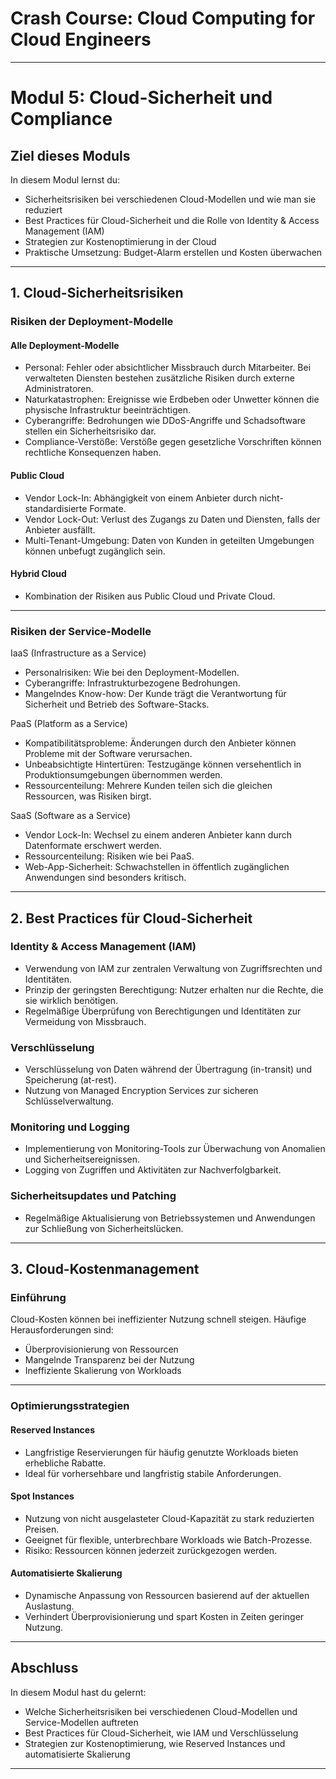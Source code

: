 # Crash Course: Cloud Computing for Cloud Engineers

---

# Modul 5: Cloud-Sicherheit und Compliance

## Ziel dieses Moduls

In diesem Modul lernst du:
- Sicherheitsrisiken bei verschiedenen Cloud-Modellen und wie man sie reduziert
- Best Practices für Cloud-Sicherheit und die Rolle von Identity & Access Management (IAM)
- Strategien zur Kostenoptimierung in der Cloud
- Praktische Umsetzung: Budget-Alarm erstellen und Kosten überwachen

---

## 1. Cloud-Sicherheitsrisiken

### Risiken der Deployment-Modelle

#### Alle Deployment-Modelle
- Personal: Fehler oder absichtlicher Missbrauch durch Mitarbeiter. Bei verwalteten Diensten bestehen zusätzliche Risiken durch externe Administratoren.
- Naturkatastrophen: Ereignisse wie Erdbeben oder Unwetter können die physische Infrastruktur beeinträchtigen.
- Cyberangriffe: Bedrohungen wie DDoS-Angriffe und Schadsoftware stellen ein Sicherheitsrisiko dar.
- Compliance-Verstöße: Verstöße gegen gesetzliche Vorschriften können rechtliche Konsequenzen haben.

#### Public Cloud
- Vendor Lock-In: Abhängigkeit von einem Anbieter durch nicht-standardisierte Formate.
- Vendor Lock-Out: Verlust des Zugangs zu Daten und Diensten, falls der Anbieter ausfällt.
- Multi-Tenant-Umgebung: Daten von Kunden in geteilten Umgebungen können unbefugt zugänglich sein.

#### Hybrid Cloud
- Kombination der Risiken aus Public Cloud und Private Cloud.

---

### Risiken der Service-Modelle

IaaS (Infrastructure as a Service)
- Personalrisiken: Wie bei den Deployment-Modellen.
- Cyberangriffe: Infrastrukturbezogene Bedrohungen.
- Mangelndes Know-how: Der Kunde trägt die Verantwortung für Sicherheit und Betrieb des Software-Stacks.

PaaS (Platform as a Service)
- Kompatibilitätsprobleme: Änderungen durch den Anbieter können Probleme mit der Software verursachen.
- Unbeabsichtigte Hintertüren: Testzugänge können versehentlich in Produktionsumgebungen übernommen werden.
- Ressourcenteilung: Mehrere Kunden teilen sich die gleichen Ressourcen, was Risiken birgt.

SaaS (Software as a Service)
- Vendor Lock-In: Wechsel zu einem anderen Anbieter kann durch Datenformate erschwert werden.
- Ressourcenteilung: Risiken wie bei PaaS.
- Web-App-Sicherheit: Schwachstellen in öffentlich zugänglichen Anwendungen sind besonders kritisch.

---

## 2. Best Practices für Cloud-Sicherheit

### Identity & Access Management (IAM)
- Verwendung von IAM zur zentralen Verwaltung von Zugriffsrechten und Identitäten.
- Prinzip der geringsten Berechtigung: Nutzer erhalten nur die Rechte, die sie wirklich benötigen.
- Regelmäßige Überprüfung von Berechtigungen und Identitäten zur Vermeidung von Missbrauch.

### Verschlüsselung
- Verschlüsselung von Daten während der Übertragung (in-transit) und Speicherung (at-rest).
- Nutzung von Managed Encryption Services zur sicheren Schlüsselverwaltung.

### Monitoring und Logging
- Implementierung von Monitoring-Tools zur Überwachung von Anomalien und Sicherheitsereignissen.
- Logging von Zugriffen und Aktivitäten zur Nachverfolgbarkeit.

### Sicherheitsupdates und Patching
- Regelmäßige Aktualisierung von Betriebssystemen und Anwendungen zur Schließung von Sicherheitslücken.

---

## 3. Cloud-Kostenmanagement

### Einführung
Cloud-Kosten können bei ineffizienter Nutzung schnell steigen. Häufige Herausforderungen sind:
- Überprovisionierung von Ressourcen
- Mangelnde Transparenz bei der Nutzung
- Ineffiziente Skalierung von Workloads

---

### Optimierungsstrategien

#### Reserved Instances
- Langfristige Reservierungen für häufig genutzte Workloads bieten erhebliche Rabatte.
- Ideal für vorhersehbare und langfristig stabile Anforderungen.

#### Spot Instances
- Nutzung von nicht ausgelasteter Cloud-Kapazität zu stark reduzierten Preisen.
- Geeignet für flexible, unterbrechbare Workloads wie Batch-Prozesse.
- Risiko: Ressourcen können jederzeit zurückgezogen werden.

#### Automatisierte Skalierung
- Dynamische Anpassung von Ressourcen basierend auf der aktuellen Auslastung.
- Verhindert Überprovisionierung und spart Kosten in Zeiten geringer Nutzung.

---

## Abschluss

In diesem Modul hast du gelernt:
- Welche Sicherheitsrisiken bei verschiedenen Cloud-Modellen und Service-Modellen auftreten
- Best Practices für Cloud-Sicherheit, wie IAM und Verschlüsselung
- Strategien zur Kostenoptimierung, wie Reserved Instances und automatisierte Skalierung
---

